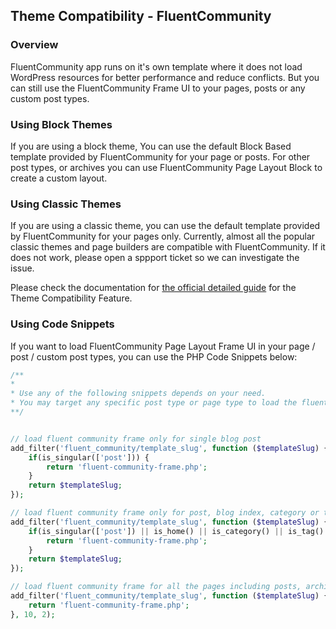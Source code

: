 ## Theme Compatibility - FluentCommunity

### Overview

FluentCommunity app runs on it's own template where it does not load WordPress resources for better performance and reduce conflicts. But you can still use the FluentCommunity Frame UI to your pages, posts or any custom post types.

### Using Block Themes
If you are using a block theme, You can use the default Block Based template provided by FluentCommunity for your page or posts. For other post types, or archives you can use FluentCommunity Page Layout Block to create a custom layout.

### Using Classic Themes
If you are using a classic theme, you can use the default template provided by FluentCommunity for your pages only. Currently, almost all the popular classic themes and page builders are compatible with FluentCommunity. If it does not work, please open a sppport ticket so we can investigate the issue.

Please check the documentation for [the official detailed guide](https://fluentcommunity.co/docs/theme-compatibility-feature/) for the Theme Compatibility Feature.

### Using Code Snippets
If you want to load FluentCommunity Page Layout Frame UI in your page / post / custom post types, you can use the PHP Code Snippets below:

```php
/**
*
* Use any of the following snippets depends on your need.
* You may target any specific post type or page type to load the fluent-community-frame.php
**/


// load fluent community frame only for single blog post
add_filter('fluent_community/template_slug', function ($templateSlug) {
    if(is_singular(['post'])) {
        return 'fluent-community-frame.php';
    }
    return $templateSlug;
});

// load fluent community frame only for post, blog index, category or taxonmy and author pages
add_filter('fluent_community/template_slug', function ($templateSlug) {
    if(is_singular(['post']) || is_home() || is_category() || is_tag() || is_author()) {
        return 'fluent-community-frame.php';
    }
    return $templateSlug;
});

// load fluent community frame for all the pages including posts, archives etc
add_filter('fluent_community/template_slug', function ($templateSlug) {
    return 'fluent-community-frame.php';
}, 10, 2);
```
